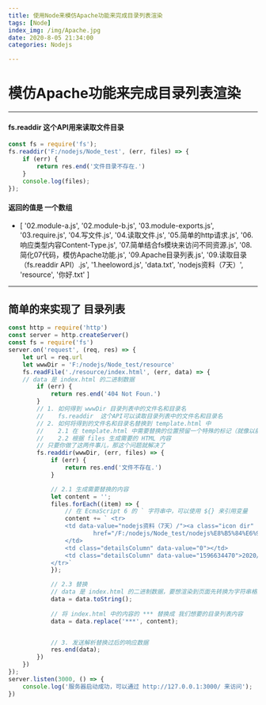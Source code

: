 ```yaml
---
title: 使用Node来模仿Apache功能来完成目录列表渲染
tags: [Node]
index_img: /img/Apache.jpg
date: 2020-8-05 21:34:00
categories: Nodejs

---
```


# 模仿Apache功能来完成目录列表渲染

---
#### fs.readdir   这个API用来读取文件目录
```JavaScript
const fs = require('fs');
fs.readdir('F:/nodejs/Node_test', (err, files) => {
    if (err) {
        return res.end('文件目录不存在.')
    }
    console.log(files);
});
```

#### 返回的值是 一个数组
- [
  '02.module-a.js', 
  '02.module-b.js',
  '03.module-exports.js',
  '03.require.js',
  '04.写文件.js',
  '04.读取文件.js',
  '05.简单的http请求.js',
  '06.响应类型内容Content-Type.js',
  '07.简单结合fs模块来访问不同资源.js',
  '08.简化07代码，模仿Apache功能.js',
  '09.Apache目录列表.js',
  '09.读取目录（fs.readdir  API）.js',
  '1.heeloword.js',
  'data.txt',
  'nodejs资料（7天）',
  'resource',
  '你好.txt'
]

---


## 简单的来实现了 目录列表
```JavaScript
const http = require('http')
const server = http.createServer()
const fs = require('fs')
server.on('request', (req, res) => {
    let url = req.url
    let wwwDir = 'F:/nodejs/Node_test/resource'
    fs.readFile('./resource/index.html', (err, data) => {
    // data 是 index.html 的二进制数据
        if (err) {
            return res.end('404 Not Foun.')
        }
        // 1. 如何得到 wwwDir 目录列表中的文件名和目录名
        //    fs.readdir  这个API可以读取目录列表中的文件名和目录名
        // 2. 如何将得到的文件名和目录名替换到 template.html 中
        //    2.1 在 template.html 中需要替换的位置预留一个特殊的标记（就像以前使用模板引擎的标记一样）
        //    2.2 根据 files 生成需要的 HTML 内容
        // 只要你做了这两件事儿，那这个问题就解决了
        fs.readdir(wwwDir, (err, files) => {
            if (err) {
                return res.end('文件不存在.')
            }

            // 2.1 生成需要替换的内容
            let content = '';
            files.forEach((item) => {
                // 在 EcmaScript 6 的 ` 字符串中，可以使用 ${} 来引用变量
                content += ` <tr>
                <td data-value="nodejs资料（7天）/"><a class="icon dir"
                        href="/F:/nodejs/Node_test/nodejs%E8%B5%84%E6%96%99%EF%BC%887%E5%A4%A9%EF%BC%89/">${item}</a>
                </td>
                <td class="detailsColumn" data-value="0"></td>
                <td class="detailsColumn" data-value="1596634470">2020/8/5 下午9:34:30</td>
            </tr>`
            });

            // 2.3 替换
            // data 是 index.html 的二进制数据，要想渲染到页面先转换为字符串格式
            data = data.toString();
            
            // 将 index.html 中的内容的 *** 替换成 我们想要的目录列表内容
            data = data.replace('***', content);


            // 3. 发送解析替换过后的响应数据
            res.end(data);
        })
    })
});
server.listen(3000, () => {
    console.log('服务器启动成功，可以通过 http://127.0.0.1:3000/ 来访问');
})
```
